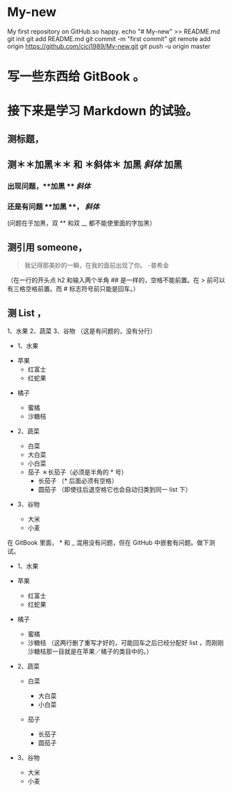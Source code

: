 # My-new
My first repository on GitHub.so happy.
echo "# My-new" >> README.md
git init
git add README.md
git commit -m "first commit"
git remote add origin https://github.com/cici1989/My-new.git
git push -u origin master

# 写一些东西给 GitBook 。
# 接下来是学习 Markdown 的试验。
## 测标题，
## 测＊＊加黑＊＊ 和 ＊斜体＊ __加黑__ _斜体_ 加黑
### 出现问题，**加黑 ** *斜体* 
### 还是有问题 **加黑 **， *斜体*
(问题在于加黑，双 ** 和双 __ 都不能使里面的字加黑）
## 测引用 someone，
  >我记得那美妙的一瞬，在我的面前出现了你。
  >-普希金

（在一行的开头点 h2 和输入两个半角 ## 是一样的，空格不能前置。在 > 前可以有三格空格前置。而 # 标志符号前只能是回车。）
## 测 List ，
  1、水果
  2、蔬菜
  3、谷物
（这是有问题的，没有分行）
* 1、水果

 - 苹果
   * 红富士
   * 红蛇果
 * 橘子
   * 蜜橘
   - 沙糖桔
* 2、蔬菜
  * 白菜
   - 大白菜
   - 小白菜
  * 茄子
    ＊长茄子（必须是半角的 * 号）
       * 长茄子  （* 后面必须有空格）
       * 圆茄子 （即使往后退空格它也会自动归类到同一 list 下）

* 3、谷物
  * 大米
  * 小麦
 
在 GitBook 里面， * 和 _ 混用没有问题，但在 GitHub 中嵌套有问题。做下测试。

* 1、水果

 * 苹果
    * 红富士
    * 红蛇果
 * 橘子
    * 蜜橘
    * 沙糖桔 （这两行删了重写才好的，可能回车之后已经分配好 list ，而刚刚沙糖桔那一目就是在苹果／橘子的类目中的。）
* 2、蔬菜
  * 白菜
    * 大白菜
    * 小白菜
  * 茄子
   
       * 长茄子  
       * 圆茄子 

* 3、谷物
  * 大米
  * 小麦
